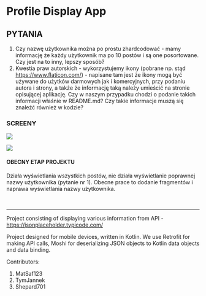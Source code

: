 # Profile Display App

## PYTANIA

1. Czy nazwę użytkownika można po prostu zhardcodować - mamy informację że każdy użytkownik ma po 10 postów i są one posortowane. Czy jest na to inny, lepszy sposób?
2. Kwestia praw autorskich - wykorzystujemy ikony (pobrane np. stąd https://www.flaticon.com/) - napisane tam jest że ikony mogą być używane do użytków darmowych jak i komercyjnych, przy podaniu autora i strony, a także że informację taką należy umieścić na stronie opisującej aplikację. Czy w naszym przypadku chodzi o podanie takich informacji właśnie w README.md? Czy takie informacje muszą się znaleźć również w kodzie?

### SCREENY
![](https://i.imgur.com/8292UfC.jpg )

![](https://i.imgur.com/VUXxYw7.jpg )


#### OBECNY ETAP PROJEKTU

Działa wyświetlania wszystkich postów, nie działa wyświetlanie poprawnej nazwy użytkownika (pytanie nr 1). Obecne prace to dodanie fragmentów i naprawa wyświetlania nazwy użytkownika.

<br /><hr />


Project consisting of displaying various information from API - https://jsonplaceholder.typicode.com/

Project designed for mobile devices, written in Kotlin.
We use Retrofit for making API calls, Moshi for deserializing JSON objects to Kotlin data objects and data binding.

Contributors:
1. MatSaf123
2. TymJannek
3. Shepard701
